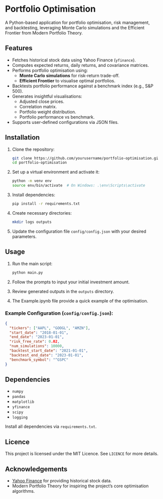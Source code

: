 # Portfolio Optimisation

A Python-based application for portfolio optimisation, risk management, and backtesting, leveraging Monte Carlo simulations and the Efficient Frontier from Modern Portfolio Theory.

## Features

- Fetches historical stock data using Yahoo Finance (`yfinance`).
- Computes expected returns, daily returns, and covariance matrices.
- Performs portfolio optimisation using:
  - **Monte Carlo simulations** for risk-return trade-off.
  - **Efficient Frontier** to visualise optimal portfolios.
- Backtests portfolio performance against a benchmark index (e.g., S&P 500).
- Generates insightful visualisations:
  - Adjusted close prices.
  - Correlation matrix.
  - Portfolio weight distribution.
  - Portfolio performance vs benchmark.
- Supports user-defined configurations via JSON files.

## Installation

1. Clone the repository:
   ```bash
   git clone https://github.com/yourusername/portfolio-optimisation.git
   cd portfolio-optimisation
   ```

2. Set up a virtual environment and activate it:
   ```bash
   python -m venv env
   source env/bin/activate  # On Windows: .\env\Scripts\activate
   ```

3. Install dependencies:
   ```bash
   pip install -r requirements.txt
   ```

4. Create necessary directories:
   ```bash
   mkdir logs outputs
   ```

5. Update the configuration file `config/config.json` with your desired parameters.

## Usage

1. Run the main script:
   ```bash
   python main.py
   ```

2. Follow the prompts to input your initial investment amount.

3. Review generated outputs in the `outputs` directory.

4. The Example.ipynb file provide a quick example of the optimisation.

### Example Configuration (`config/config.json`):
```json
{
  "tickers": ["AAPL", "GOOGL", "AMZN"],
  "start_date": "2018-01-01",
  "end_date": "2023-01-01",
  "risk_free_rate": 0.02,
  "num_simulations": 10000,
  "backtest_start_date": "2021-01-01",
  "backtest_end_date": "2023-01-01",
  "benchmark_symbol": "^GSPC"
}
```

## Dependencies

- `numpy`
- `pandas`
- `matplotlib`
- `yfinance`
- `scipy`
- `logging`

Install all dependencies via `requirements.txt`.

## Licence

This project is licensed under the MIT Licence. See `LICENCE` for more details.

## Acknowledgements

- [Yahoo Finance](https://finance.yahoo.com/) for providing historical stock data.
- Modern Portfolio Theory for inspiring the project’s core optimisation algorithms.